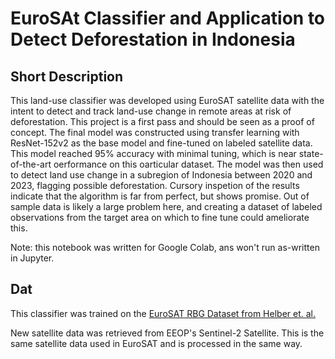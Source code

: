 # EuroSAt Classifier and Application to Detect Deforestation in Indonesia

## Short Description

This land-use classifier was developed using EuroSAT satellite data with the intent to detect and track land-use change in remote areas at risk of deforestation. This project is a first pass and should be seen as a proof of concept. The final model was constructed using transfer learning with ResNet-152v2 as the base model and fine-tuned on labeled satellite data. This model reached 95% accuracy with minimal tuning, which is near state-of-the-art oerformance on this oarticular dataset. The model was then used to detect land use change in a subregion of Indonesia between 2020 and 2023, flagging possible deforestation. Cursory inspetion of the results indicate that the algorithm is far from perfect, but shows promise. Out of sample data is likely a large problem here, and creating a dataset of labeled observations from the target area on which to fine tune could ameliorate this.

Note: this notebook was written for Google Colab, ans won't run as-written in Jupyter.

## Dat

This classifier was trained on the [EuroSAT RBG Dataset from Helber et. al.](https://github.com/phelber/EuroSAT)

New satellite data was retrieved from EEOP's Sentinel-2 Satellite. This is the same satellite data used in EuroSAT and is processed in the same way.

